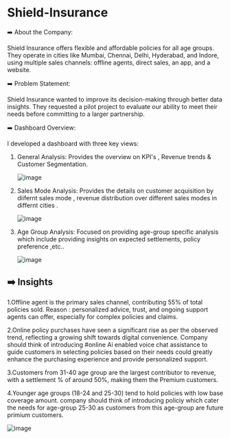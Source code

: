 # Shield-Insurance

➡️ About the Company:

Shield Insurance offers flexible and affordable policies for all age groups. They operate in cities like Mumbai, Chennai, Delhi, Hyderabad, and Indore, using multiple sales channels: offline agents, direct sales, an app, and a 
website.

➡️ Problem Statement:

Shield Insurance wanted to improve its decision-making through better data insights. They requested a pilot project to evaluate our ability to meet their needs before committing to a larger partnership.


➡️ Dashboard Overview:

I developed a dashboard with three key views:

1. General Analysis: Provides the overview on KPI's , Revenue trends & Customer Segmentation.

   ![image](https://github.com/user-attachments/assets/4bc610b2-9950-4c5e-8e5f-a8c698cff103)


2. Sales Mode Analysis: Provides the details on customer acquisition by diifernt sales mode , revenue distribution over different sales modes in differnt cities .

   ![image](https://github.com/user-attachments/assets/2ef47d08-cf70-45ea-9af6-9bbbebaa9a9a)


3. Age Group Analysis: Focused on providing age-group specific analysis which include providing insights on expected settlements, policy preference ,etc..

   ![image](https://github.com/user-attachments/assets/7dcf5ac9-44fa-4fa3-83a0-231d0d6c2d56)


## ➡️ Insights 

1.Offline agent is the primary sales channel, contributing 55% of total policies sold.
      Reason : personalized advice, trust, and ongoing support agents can offer, 
               especially for complex policies and claims.

2.Online policy purchases have seen a significant rise as per the observed trend, reflecting a growing shift towards digital convenience.
  Company should think of introducing #online Ai enabled voice chat assistance to guide 
  customers in selecting policies based on their needs could greatly enhance the purchasing experience and provide personalized support.

3.Customers from 31-40 age group are the largest contributor to revenue, with a settlement % of around 50%, making them the Premium customers.

4.Younger age groups (18-24 and 25-30) tend to hold policies with low base coverage amount.
   company should think of introducing policiy which cater the needs for age-group 25-30 as customers from this age-group are future primium customers.

![image](https://github.com/user-attachments/assets/254be321-38ff-46ab-8695-73420d5ead31)

